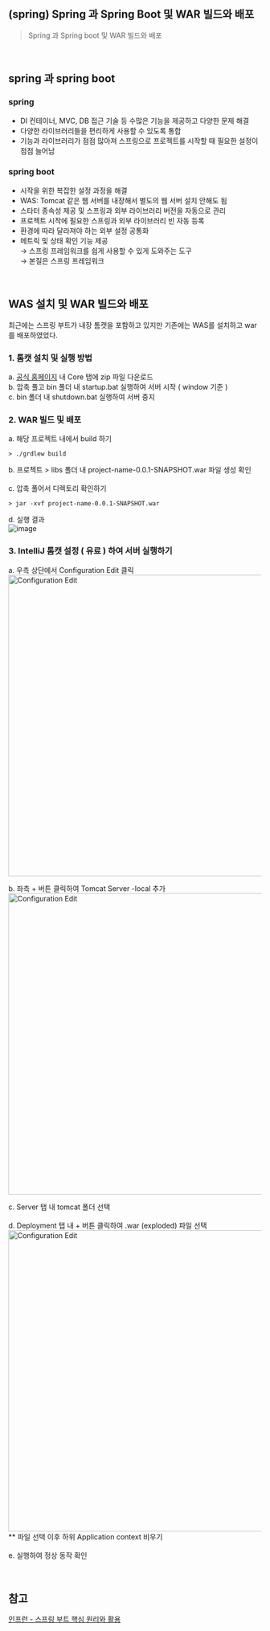 ## (spring) Spring 과 Spring Boot 및 WAR 빌드와 배포
> Spring 과 Spring boot 및 WAR 빌드와 배포

<br>

## spring 과 spring boot
### spring 
- DI 컨테이너, MVC, DB 접근 기술 등 수많은 기능을 제공하고 다양한 문제 해결
- 다양한 라이브러리들을 편리하게 사용할 수 있도록 통합
- 기능과 라이브러리가 점점 많아져 스프링으로 프로젝트를 시작할 때 필요한 설정이 점점 늘어남
### spring boot
- 시작을 위한 복잡한 설정 과정을 해결
- WAS: Tomcat 같은 웹 서버를 내장해서 별도의 웹 서버 설치 안해도 됨
- 스타터 종속성 제공 및 스프링과 외부 라이브러리 버전을 자동으로 관리
- 프로젝트 시작에 필요한 스프링과 외부 라이브러리 빈 자동 등록
- 환경에 따라 달라져야 하는 외부 설정 공통화
- 메트릭 및 상태 확인 기능 제공 <br>
→ 스프링 프레임워크를 쉽게 사용할 수 있게 도와주는 도구 <br>
→ 본질은 스프링 프레임워크

<br>

## WAS 설치 및 WAR 빌드와 배포 
최근에는 스프링 부트가 내장 톰캣을 포함하고 있지만 기존에는 WAS를 설치하고 war 를 배포하였었다. 
### 1. 톰캣 설치 및 실행 방법
a. [공식 홈페이지](https://tomcat.apache.org/download-10.cgi) 내 Core 탭에 zip 파일 다운로드 <br>
b. 압축 풀고 bin 폴더 내 startup.bat 실행하여 서버 시작 ( window 기준 ) <br>
c. bin 폴더 내 shutdown.bat 실행하여 서버 중지

 ### 2. WAR 빌드 및 배포
 a. 해당 프로젝트 내에서 build 하기
```shell
> ./grdlew build
```
b. 프로젝트 > libs 폴더 내 project-name-0.0.1-SNAPSHOT.war 파일 생성 확인<br>
<br>
c. 압축 풀어서 디렉토리 확인하기
```shell
> jar -xvf project-name-0.0.1-SNAPSHOT.war
```
d. 실행 결과 <br>
![image](https://github.com/dlask913/TIL/assets/79985588/142424a7-3d9a-44e1-9986-75ff0b05ee6f)


### 3. IntelliJ 톰캣 설정 ( 유료 ) 하여 서버 실행하기
a. 우측 상단에서 Configuration Edit 클릭 <br>
<img src="https://github.com/dlask913/TIL/assets/79985588/02cb6ddd-71f5-46e4-959b-d8daa15f8e03" alt="Configuration Edit" width="600">


b. 좌측 + 버튼 클릭하여 Tomcat  Server -local 추가 <br>
<img src="https://github.com/dlask913/TIL/assets/79985588/5c0e0370-e1ab-4895-adf1-5244aa6a3668" alt="Configuration Edit" width="600">

c. Server 탭 내 tomcat 폴더 선택<br>
<br>
d. Deployment 탭 내 + 버튼 클릭하여 .war (exploded) 파일 선택<br>
<img src="https://github.com/dlask913/TIL/assets/79985588/821bebea-3568-4a1e-939a-9b54ee4dcf62" alt="Configuration Edit" width="600">
<br>
** 파일 선택 이후 하위 Application context 비우기<br>
<br>
e. 실행하여 정상 동작 확인


<br>

## 참고 
[인프런 - 스프링 부트 핵심 원리와 활용](https://inf.run/7VBBx) 